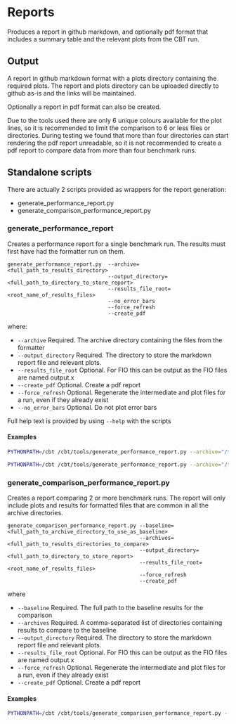 # Reports

Produces a report in github markdown, and optionally pdf format that includes a summary table and the relevant
plots from the CBT run.

## Output
A report in github markdown format with a plots directory containing the required plots. The report and plots directory
can be uploaded directly to github as-is and the links will be maintained.

Optionally a report in pdf format can also be created.

Due to the tools used there are only 6 unique colours available for the plot lines, so it is recommended to limit the
comparison to 6 or less files or directories. During testing we found that more than four directories can start rendering
the pdf report unreadable, so it is not recommended to create a pdf report to compare data from more than four 
benchmark runs.

## Standalone scripts
There are actually 2 scripts provided as wrappers for the report generation:
* generate_performance_report.py
* generate_comparison_performance_report.py

### generate_performance_report
Creates a performance report for a single benchmark run. The results must first have had the formatter run on them.

```
generate_performance_report.py  --archive=<full_path_to_results_directory>
                                --output_directory=<full_path_to_directory_to_store_report>
                                --results_file_root=<root_name_of_results_files>
                                --no_error_bars
                                --force_refresh
                                --create_pdf
```

where:
- `--archive` Required. The archive directory containing the files from the formatter
- `--output_directory` Required. The directory to store the markdown report file and relevant plots.
- `--results_file_root` Optional. For FIO this can be output as the FIO files are named output.x
- `--create_pdf` Optional. Create a pdf report
- `--force_refresh` Optional. Regenerate the intermediate and plot files for a run, even if they already exist
- `--no_error_bars` Optional. Do not plot error bars

Full help text is provided by using `--help` with the scripts

#### Examples
```bash
PYTHONPATH=/cbt /cbt/tools/generate_performance_report.py --archive="/tmp/ch_cbt_main_run" --output_directory="/tmp/reports/main" --create_pdf

PYTHONPATH=/cbt /cbt/tools/generate_performance_report.py --archive="/tmp/ch_cbt_main_run" --output_directory="/tmp/reports/main_2" --force_refresh --no_error_bars
```

### generate_comparison_performance_report.py
Creates a report comparing 2 or more benchmark runs. The report will only include plots and results for formatted files
that are common in all the archive directories.

```
generate_comparison_performance_report.py --baseline=<full_path_to_archive_directory_to_use_as_baseline>
                                          --archives=<full_path_to_results_directories_to_compare>
                                          --output_directory=<full_path_to_directory_to_store_report>
                                          --results_file_root=<root_name_of_results_files>
                                          --force_refresh
                                          --create_pdf
```
where 
- `--baseline` Required. The full path to the baseline results for the comparison
- `--archives` Required. A comma-separated list of directories containing results to compare to the baseline
- `--output_directory` Required. The directory to store the markdown report file and relevant plots.
- `--results_file_root` Optional. For FIO this can be output as the FIO files are named output.x
- `--force_refresh` Optional. Regenerate the intermediate and plot files for a run, even if they already exist
- `--create_pdf` Optional. Create a pdf report

#### Examples
```bash
PYTHONPATH=/cbt /cbt/tools/generate_comparison_performance_report.py --baseline="/tmp/ch_cbt_main_run" --archives="/tmp/ch_sandbox/" --output_directory="/tmp/reports/main" --create_pdf
```